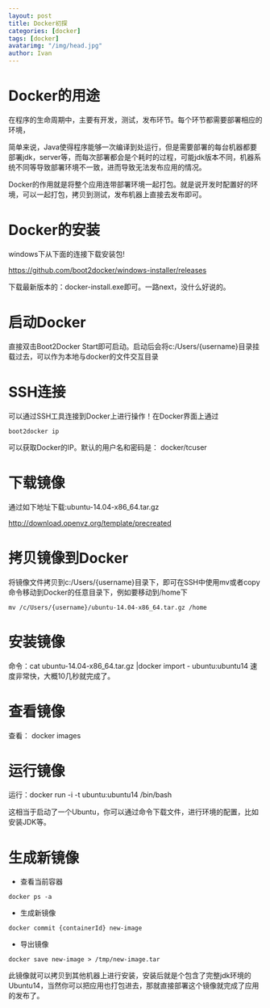 ```yaml
---
layout: post
title: Docker初探
categories: [docker]
tags: [docker]
avatarimg: "/img/head.jpg"
author: Ivan
---
```


# Docker的用途
在程序的生命周期中，主要有开发，测试，发布环节。每个环节都需要部署相应的环境，

简单来说，Java使得程序能够一次编译到处运行，但是需要部署的每台机器都要部署jdk，server等，而每次部署都会是个耗时的过程，可能jdk版本不同，机器系统不同等导致部署环境不一致，进而导致无法发布应用的情况。

Docker的作用就是将整个应用连带部署环境一起打包。就是说开发时配置好的环境，可以一起打包，拷贝到测试，发布机器上直接去发布即可。

# Docker的安装

windows下从下面的连接下载安装包!

https://github.com/boot2docker/windows-installer/releases

下载最新版本的：docker-install.exe即可。一路next，没什么好说的。

# 启动Docker

直接双击Boot2Docker Start即可启动。启动后会将c:/Users/{username}目录挂载过去，可以作为本地与docker的文件交互目录

# SSH连接
可以通过SSH工具连接到Docker上进行操作！在Docker界面上通过
```
boot2docker ip
```
可以获取Docker的IP。默认的用户名和密码是： docker/tcuser

<!-- more -->

# 下载镜像

通过如下地址下载:ubuntu-14.04-x86_64.tar.gz

http://download.openvz.org/template/precreated

# 拷贝镜像到Docker

将镜像文件拷贝到c:/Users/{username}目录下，即可在SSH中使用mv或者copy命令移动到Docker的任意目录下，例如要移动到/home下
```
mv /c/Users/{username}/ubuntu-14.04-x86_64.tar.gz /home
```

# 安装镜像

命令：cat ubuntu-14.04-x86_64.tar.gz |docker import - ubuntu:ubuntu14
速度非常快，大概10几秒就完成了。

# 查看镜像

查看： docker images

# 运行镜像

运行：docker run -i -t ubuntu:ubuntu14 /bin/bash

这相当于启动了一个Ubuntu，你可以通过命令下载文件，进行环境的配置，比如安装JDK等。

# 生成新镜像

- 查看当前容器
```
docker ps -a
```

- 生成新镜像
```
docker commit {containerId} new-image
```

- 导出镜像
```
docker save new-image > /tmp/new-image.tar
```

此镜像就可以拷贝到其他机器上进行安装，安装后就是个包含了完整jdk环境的Ubuntu14，当然你可以把应用也打包进去，那就直接部署这个镜像就完成了应用的发布了。
